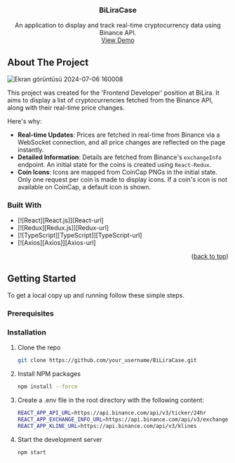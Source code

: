 <!-- Improved compatibility of back to top link: See: https://github.com/othneildrew/Best-README-Template/pull/73 -->
<a id="readme-top"></a>

<!-- PROJECT LOGO -->
<br />
<div align="center">
  <h3 align="center">BiLiraCase</h3>

  <p align="center">
    An application to display and track real-time cryptocurrency data using Binance API.
    <br />
    <a href="https://spectacular-entremet-f6c0ed.netlify.app">View Demo</a>
  </p>
</div>

<!-- ABOUT THE PROJECT -->
## About The Project
![Ekran görüntüsü 2024-07-06 160008](https://github.com/kutaymalik/biliracase/assets/56682209/d05491a5-96eb-4715-9caf-100cbc7f2367)

This project was created for the 'Frontend Developer' position at BiLira. It aims to display a list of cryptocurrencies fetched from the Binance API, along with their real-time price changes.

Here's why:
* **Real-time Updates**: Prices are fetched in real-time from Binance via a WebSocket connection, and all price changes are reflected on the page instantly.
* **Detailed Information**: Details are fetched from Binance's `exchangeInfo` endpoint. An initial state for the coins is created using `React-Redux`.
* **Coin Icons**: Icons are mapped from CoinCap PNGs in the initial state. Only one request per coin is made to display icons. If a coin's icon is not available on CoinCap, a default icon is shown.

### Built With

* [![React][React.js]][React-url]
* [![Redux][Redux.js]][Redux-url]
* [![TypeScript][TypeScript]][TypeScript-url]
* [![Axios][Axios]][Axios-url]

<p align="right">(<a href="#readme-top">back to top</a>)</p>

<!-- GETTING STARTED -->
## Getting Started

To get a local copy up and running follow these simple steps.

### Prerequisites

  ### Installation

1. Clone the repo
   ```sh
   git clone https://github.com/your_username/BiLiraCase.git


2. Install NPM packages
   ```sh
   npm install --force

3. Create a .env file in the root directory with the following content:
   ```sh
   REACT_APP_API_URL=https://api.binance.com/api/v3/ticker/24hr
   REACT_APP_EXCHANGE_INFO_URL=https://api.binance.com/api/v3/exchangeInfo
   REACT_APP_KLINE_URL=https://api.binance.com/api/v3/klines
   
4. Start the development server
   ```sh
   npm start

